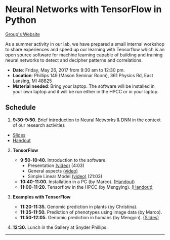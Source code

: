 
# Neural Networks with TensorFlow in Python

[Group's Website](http://quantgen.github.io/)

As a summer activity in our lab, we have prepared a small internal workshop to share experiences and speed up our learning with Tensorflow which is an open source software for machine learning capable of building and training neural networks to detect and decipher patterns and correlations.

* **Date**: Friday, May 26, 2017 from 9:30 am to 12:30 pm.
* **Location**: Phillips 149 (Mason Seminar Room), 361 Physics Rd, East Lansing, MI 48825
* **Material needed**: Bring your laptop. The software will be installed in your own laptop and it will be run either in the HPCC or in your laptop.

## Schedule

 1. **9:30-9:50.** Brief introduction to Neural Networks & DNN in the context of our research activities
   - [Slides](https://www.dropbox.com/s/12ml8g8qrljoq5x/BRNN.pptx?dl=0)
   - [Handout](https://www.dropbox.com/s/ll9vofbf7orucll/LAB%205%20Semi-Parametric%20II%20Penalized%20Neural%20Networks%20.docx?dl=0)
 
 2. **TensorFlow**
     * **9:50-10:40.** Introduction to the software.
         - Presentation [(video)](https://www.youtube.com/watch?v=mWl45NkFBOc) (4:03)
         - General aspects [(video)]()
         - Simple Linear Model [(video)](https://www.youtube.com/watch?v=wuo4JdG3SvU&list=PL9Hr9sNUjfsmEu1ZniY0XpHSzl5uihcXZ) (21:03)
      * **10:40-11:00.** Installation in a PC (by Marco). [(Handout)](https://github.com/QuantGen/LAB-SUMMER-2017-Workshop/blob/master/Installation.md)
      * **11:00-11:20.** Tensorflow in the HPCC (by Mengying). [(Handout)](https://github.com/QuantGen/LAB-SUMMER-2017-Workshop/blob/master/hpcc_handout.pdf)
      
 3. **Examples with TensorFlow**
      * **11:20-11:35.** Genomic prediction in plants (by Christina).
      * **11:35-11:50.** Prediction of phenotypes using image data (by Marco).
      * **11:50-12:05.** Genomic prediction in humans (by Mengyin). [(Slides)](https://github.com/QuantGen/LAB-SUMMER-2017-Workshop/blob/master/Phenotype%20Prediction%20Fom%20Human%20Whole%20Genome%20Profile.pdf)
      
 4. **12:30.** Lunch in the Gallery at Snyder Phillips.
 
---
